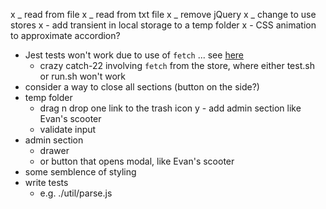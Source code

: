 x _ read from file
x _ read from txt file
x _ remove jQuery
x _ change to use stores
x - add transient in local storage to a temp folder
x - CSS animation to approximate accordion?

- Jest tests won't work due to use of `fetch` ... see [here](https://stackoverflow.com/questions/49618484/jest-typeerror-fetch-is-not-a-function)
    - crazy catch-22 involving `fetch` from the store, where either test.sh or run.sh won't work
- consider a way to close all sections (button on the side?) 
- temp folder
    - drag n drop one link to the trash icon
y - add admin section like Evan's scooter 
    - validate input
- admin section
    - drawer
    - or button that opens modal, like Evan's scooter 
- some semblence of styling 
- write tests
  - e.g. ./util/parse.js
